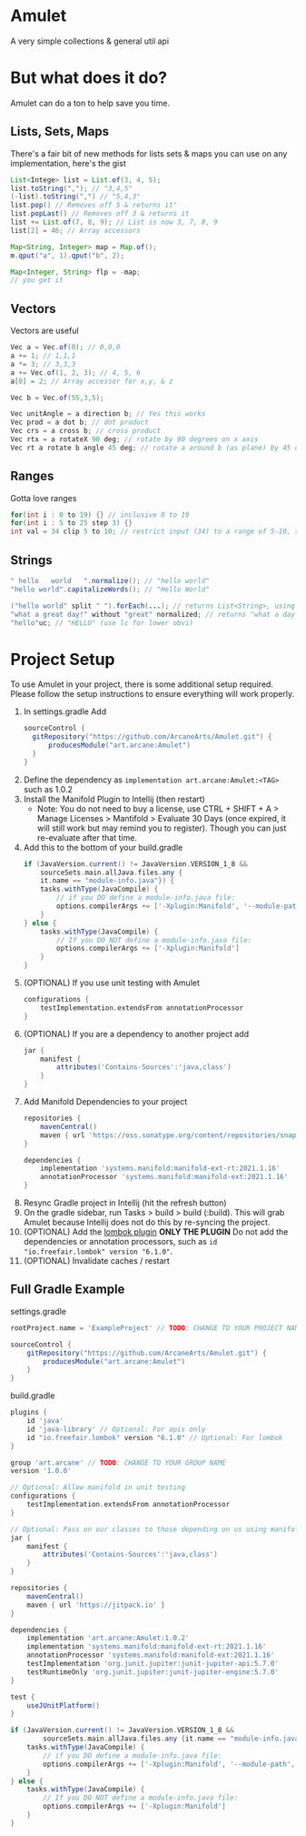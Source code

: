 # Amulet
A very simple collections &amp; general util api

# But what does it do?
Amulet can do a ton to help save you time.

## Lists, Sets, Maps
There's a fair bit of new methods for lists sets & maps you can use on any implementation, here's the gist
```java
List<Intege> list = List.of(3, 4, 5);
list.toString(","); // "3,4,5"
(-list).toString(",") // "5,4,3"
list.pop() // Removes off 5 & returns it"
list.popLast() // Removes off 3 & returns it
list += List.of(7, 8, 9); // List is now 3, 7, 8, 9
list[2] = 46; // Array accessors

Map<String, Integer> map = Map.of();
m.qput("a", 1).qput("b", 2);

Map<Integer, String> flp = -map;
// you get it
```

## Vectors
Vectors are useful
```java
Vec a = Vec.of(0); // 0,0,0
a += 1; // 1,1,1
a *= 3; // 3,3,3
a += Vec.of(1, 2, 3); // 4, 5, 6
a[0] = 2; // Array accessor for x,y, & z

Vec b = Vec.of(55,3,5);

Vec unitAngle = a direction b; // Yes this works
Vec prod = a dot b; // dot product
Vec crs = a cross b; // cross product
Vec rtx = a rotateX 90 deg; // rotate by 90 degrees on x axis
Vec rt a rotate b angle 45 deg; // rotate a around b (as plane) by 45 degrees
```

## Ranges
Gotta love ranges
```java
for(int i : 0 to 19) {} // inclusive 0 to 19
for(int i : 5 to 25 step 3) {}
int val = 34 clip 5 to 10; // restrict input (34) to a range of 5-10, so its 10
```

## Strings
```java
" hello   world   ".normalize(); // "hello world"
"hello world".capitalizeWords(); // "Hello World"

("hello world" split " ").forEach(...); // returns List<String>, using regex \\Q<INPUT>\\E
"what a great day!" without "great" normalized; // returns "what a day!"
"hello"uc; // "HELLO" (use lc for lower obvi)
```

# Project Setup
To use Amulet in your project, there is some additional setup required. Please follow the setup instructions to ensure everything will work properly.
1. In settings.gradle Add
    ```groovy
    sourceControl {
      gitRepository("https://github.com/ArcaneArts/Amulet.git") {
          producesModule("art.arcane:Amulet")
      }
    }
    ````
3. Define the dependency as `implementation art.arcane:Amulet:<TAG>` such as 1.0.2
4. Install the Manifold Plugin to Intellij (then restart)
   * Note: You do not need to buy a license, use CTRL + SHIFT + A > Manage Licenses > Mantifold > Evaluate 30 Days (once expired, it will still work but may remind you to register). Though you can just re-evaluate after that time.
5. Add this to the bottom of your build.gradle
    ```groovy
    if (JavaVersion.current() != JavaVersion.VERSION_1_8 &&
        sourceSets.main.allJava.files.any {
        it.name == "module-info.java"}) {
        tasks.withType(JavaCompile) {
            // if you DO define a module-info.java file:
            options.compilerArgs += ['-Xplugin:Manifold', '--module-path', it.classpath.asPath]
        }
    } else {
        tasks.withType(JavaCompile) {
            // If you DO NOT define a module-info.java file:
            options.compilerArgs += ['-Xplugin:Manifold']
        }
    }
    ```
5. (OPTIONAL) If you use unit testing with Amulet
    ```groovy
    configurations {
        testImplementation.extendsFrom annotationProcessor
    }
    ```
6. (OPTIONAL) If you are a dependency to another project add
    ```groovy
    jar {
        manifest {
            attributes('Contains-Sources':'java,class')
        }
    }
    ```
7. Add Manifold Dependencies to your project
    ```groovy
    repositories {
        mavenCentral()
        maven { url 'https://oss.sonatype.org/content/repositories/snapshots/' }
    }
    
    dependencies {
        implementation 'systems.manifold:manifold-ext-rt:2021.1.16'
        annotationProcessor 'systems.manifold:manifold-ext:2021.1.16'
    }
    ```
8. Resync Gradle project in Intellij (hit the refresh button)
9. On the gradle sidebar, run Tasks > build > build (:build). This will grab Amulet because Intellij does not do this by re-syncing the project.
10. (OPTIONAL) Add the [lombok plugin](https://plugins.gradle.org/plugin/io.freefair.lombok) **ONLY THE PLUGIN** Do not add the dependencies or annotation processors, such as `id "io.freefair.lombok" version "6.1.0"`.
11. (OPTIONAL) Invalidate caches / restart

## Full Gradle Example

settings.gradle
```groovy
rootProject.name = 'ExampleProject' // TODO: CHANGE TO YOUR PROJECT NAME!!!

sourceControl {
    gitRepository("https://github.com/ArcaneArts/Amulet.git") {
        producesModule("art.arcane:Amulet")
    }
}
```

build.gradle
```groovy
plugins {
    id 'java'
    id 'java-library' // Optional: For apis only
    id "io.freefair.lombok" version "6.1.0" // Optional: For lombok
}

group 'art.arcane' // TODO: CHANGE TO YOUR GROUP NAME
version '1.0.0'

// Optional: Allow manifold in unit testing
configurations {
    testImplementation.extendsFrom annotationProcessor
}

// Optional: Pass on our classes to those depending on us using manifold
jar {
    manifest {
        attributes('Contains-Sources':'java,class')
    }
}

repositories {
    mavenCentral()
    maven { url 'https://jitpack.io' }
}

dependencies {
    implementation 'art.arcane:Amulet:1.0.2'
    implementation 'systems.manifold:manifold-ext-rt:2021.1.16'
    annotationProcessor 'systems.manifold:manifold-ext:2021.1.16'
    testImplementation 'org.junit.jupiter:junit-jupiter-api:5.7.0'
    testRuntimeOnly 'org.junit.jupiter:junit-jupiter-engine:5.7.0'
}

test {
    useJUnitPlatform()
}

if (JavaVersion.current() != JavaVersion.VERSION_1_8 &&
        sourceSets.main.allJava.files.any {it.name == "module-info.java"}) {
    tasks.withType(JavaCompile) {
        // if you DO define a module-info.java file:
        options.compilerArgs += ['-Xplugin:Manifold', '--module-path', it.classpath.asPath]
    }
} else {
    tasks.withType(JavaCompile) {
        // If you DO NOT define a module-info.java file:
        options.compilerArgs += ['-Xplugin:Manifold']
    }
}
```
